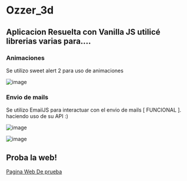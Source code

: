 # Ozzer_3d

## Aplicacion Resuelta con Vanilla JS utilicé librerias varias para.... 

### Animaciones 

Se utilizo sweet alert 2 para uso de animaciones


![image](https://user-images.githubusercontent.com/71677198/205792706-39614301-4002-4717-8eba-2fc453e5622c.png)



### Envio de mails

Se utilizo EmailJS para interactuar con el envio de mails [ FUNCIONAL ]. haciendo uso de su API :)

![image](https://user-images.githubusercontent.com/71677198/205792489-0696f205-844c-4d02-b622-4c2e3b488479.png)

![image](https://user-images.githubusercontent.com/71677198/205792603-f842c2fb-8036-4de2-a784-ab51ecf2ea1d.png)

## Proba la web! 

[Pagina Web De prueba ](https://lucas22-f.github.io/Ozzer_3dPage/)
